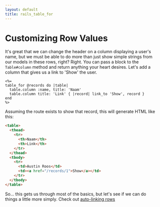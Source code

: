 ```yaml
---
layout: default
title: rails_table_for
---
```


# Customizing Row Values

It's great that we can change the header on a column displaying a user's name, but we must be able to do more than just show
simple strings from our models in these rows, right?  Right.  You can pass a block to the `Table#column` method and return
anything your heart desires.  Let's add a column that gives us a link to 'Show' the user.

```
<%= 
table_for @records do |table|
  table.column :name, title: 'Naam'
  table.column title: 'Link' { |record| link_to 'Show', record }
end
%>
```

Assuming the route exists to show that record, this will generate HTML like this:

```html
<table>
  <thead>
    <tr>
      <th>Naam</th>
      <th>Link</th>
    </tr>
  </thead>
  <tbody>
    <tr>
      <td>Austin Roos</td>
      <td><a href="/records/1">Show</a></td>
    </tr>
  </tbody>
</table>
```

So... this gets us through most of the basics, but let's see if we can do things a little more simply.  Check out
[auto-linking rows](./auto-linking-rows)
